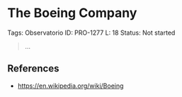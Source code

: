 # The Boeing Company

Tags: Observatorio
ID: PRO-1277
L: 18
Status: Not started

> …
> 

## References

- https://en.wikipedia.org/wiki/Boeing